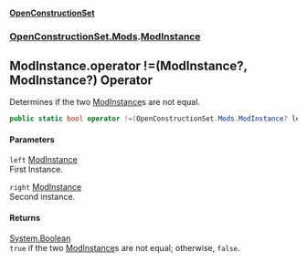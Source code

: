 #### [OpenConstructionSet](index.md 'index')
### [OpenConstructionSet.Mods](index.md#OpenConstructionSet_Mods 'OpenConstructionSet.Mods').[ModInstance](JIzdqVYB5Fwi0oO9xcHLVw.md 'OpenConstructionSet.Mods.ModInstance')
## ModInstance.operator !=(ModInstance?, ModInstance?) Operator
Determines if the two [ModInstance](JIzdqVYB5Fwi0oO9xcHLVw.md 'OpenConstructionSet.Mods.ModInstance')s are not equal.  
```csharp
public static bool operator !=(OpenConstructionSet.Mods.ModInstance? left, OpenConstructionSet.Mods.ModInstance? right);
```
#### Parameters
<a name='OpenConstructionSet_Mods_ModInstance_op_Inequality(OpenConstructionSet_Mods_ModInstance__OpenConstructionSet_Mods_ModInstance_)_left'></a>
`left` [ModInstance](JIzdqVYB5Fwi0oO9xcHLVw.md 'OpenConstructionSet.Mods.ModInstance')  
First Instance.
  
<a name='OpenConstructionSet_Mods_ModInstance_op_Inequality(OpenConstructionSet_Mods_ModInstance__OpenConstructionSet_Mods_ModInstance_)_right'></a>
`right` [ModInstance](JIzdqVYB5Fwi0oO9xcHLVw.md 'OpenConstructionSet.Mods.ModInstance')  
Second instance.
  
#### Returns
[System.Boolean](https://docs.microsoft.com/en-us/dotnet/api/System.Boolean 'System.Boolean')  
`true` if the two [ModInstance](JIzdqVYB5Fwi0oO9xcHLVw.md 'OpenConstructionSet.Mods.ModInstance')s are not equal; otherwise, `false`.
